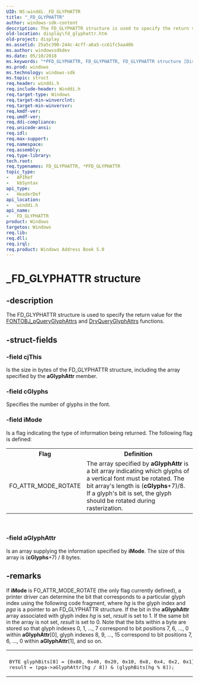 ```yaml
---
UID: NS:winddi._FD_GLYPHATTR
title: "_FD_GLYPHATTR"
author: windows-sdk-content
description: The FD_GLYPHATTR structure is used to specify the return value for the FONTOBJ_pQueryGlyphAttrs and DrvQueryGlyphAttrs functions.
old-location: display\fd_glyphattr.htm
old-project: display
ms.assetid: 25a5c390-244c-4cff-a6a5-cc61fc5aa40b
ms.author: windowssdkdev
ms.date: 05/10/2018
ms.keywords: "*PFD_GLYPHATTR, FD_GLYPHATTR, FD_GLYPHATTR structure [Display Devices], PFD_GLYPHATTR, PFD_GLYPHATTR structure pointer [Display Devices], _FD_GLYPHATTR, display.fd_glyphattr, grstrcts_5edf5620-9123-4fdd-b402-d7e06bdeee2a.xml, winddi/FD_GLYPHATTR, winddi/PFD_GLYPHATTR"
ms.prod: windows
ms.technology: windows-sdk
ms.topic: struct
req.header: winddi.h
req.include-header: Winddi.h
req.target-type: Windows
req.target-min-winverclnt: 
req.target-min-winversvr: 
req.kmdf-ver: 
req.umdf-ver: 
req.ddi-compliance: 
req.unicode-ansi: 
req.idl: 
req.max-support: 
req.namespace: 
req.assembly: 
req.type-library: 
tech.root: 
req.typenames: FD_GLYPHATTR, *PFD_GLYPHATTR
topic_type:
-	APIRef
-	kbSyntax
api_type:
-	HeaderDef
api_location:
-	winddi.h
api_name:
-	FD_GLYPHATTR
product: Windows
targetos: Windows
req.lib: 
req.dll: 
req.irql: 
req.product: Windows Address Book 5.0
---
```


# _FD_GLYPHATTR structure


## -description


The FD_GLYPHATTR structure is used to specify the return value for the <a href="https://msdn.microsoft.com/library/windows/hardware/ff565996">FONTOBJ_pQueryGlyphAttrs</a> and <a href="https://msdn.microsoft.com/library/windows/hardware/ff556267">DrvQueryGlyphAttrs</a> functions.


## -struct-fields




### -field cjThis

Is the size in bytes of the FD_GLYPHATTR structure, including the array specified by the <b>aGlyphAttr</b> member.


### -field cGlyphs

Specifies the number of glyphs in the font.


### -field iMode

Is a flag indicating the type of information being returned. The following flag is defined:

<table>
<tr>
<th>Flag</th>
<th>Definition</th>
</tr>
<tr>
<td>
FO_ATTR_MODE_ROTATE

</td>
<td>
The array specified by <b>aGlyphAttr</b> is a bit array indicating which glyphs of a vertical font must be rotated. The bit array's length is (<b>cGlyphs</b>+7)/8. If a glyph's bit is set, the glyph should be rotated during rasterization.

</td>
</tr>
</table>
 


### -field aGlyphAttr

Is an array supplying the information specified by <b>iMode</b>. The size of this array is (<b>cGlyphs</b>+7) / 8 bytes.


## -remarks



If <b>iMode</b> is FO_ATTR_MODE_ROTATE (the only flag currently defined), a printer driver can determine the bit that corresponds to a particular glyph index using the following code fragment, where <i>hg</i> is the glyph index and <i>pga</i> is a pointer to an FD_GLYPHATTR structure. If the bit in the <b>aGlyphAttr</b> array associated with glyph index <i>hg</i> is set, <i>result</i> is set to 1. If the same bit in the array is not set, <i>result</i> is set to 0. Note that the bits within a byte are stored so that glyph indexes 0, 1, ..., 7 correspond to bit positions 7, 6, ..., 0 within <b>aGlyphAttr</b>[0], glyph indexes 8, 9, ..., 15 correspond to bit positions 7, 6, ..., 0 within <b>aGlyphAttr</b>[1], and so on. 

<div class="code"><span codelanguage=""><table>
<tr>
<th></th>
</tr>
<tr>
<td>
<pre>BYTE glyphBits[8] = {0x80, 0x40, 0x20, 0x10, 0x8, 0x4, 0x2, 0x1};
result = (pga-&gt;aGlyphAttr[hg / 8]) &amp; (glyphBits[hg % 8]);</pre>
</td>
</tr>
</table></span></div>


